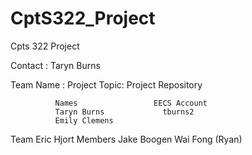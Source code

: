 # CptS322_Project
Cpts 322 Project 

Contact : Taryn Burns 

Team Name : 
Project Topic: 
Project Repository 
       
              Names                 EECS Account
              Taryn Burns             tburns2 
              Emily Clemens
Team          Eric Hjort
Members       Jake Boogen
              Wai Fong (Ryan)
   
